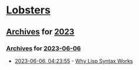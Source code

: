 # [Lobsters](../../../README.md)

## [Archives](../../index.md) for [2023](../index.md)

### [Archives](../../index.md) for [2023-06-06](index.md)

* [2023-06-06, 04:23:55](https://lobste.rs/s/1evftg/why_lisp_syntax_works) - [Why Lisp Syntax Works](https://borretti.me/article/why-lisp-syntax-works)
